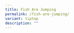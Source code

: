 ```yaml
---
title: Fish Are Jumping
permalink: /fish-are-jumping/
variant: tiptap
description: ""
---
```

<p></p>